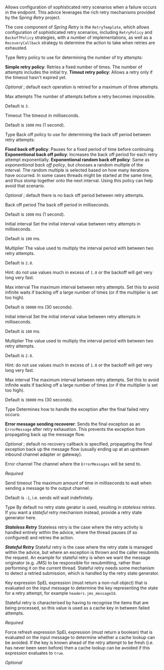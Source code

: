 
Allows configuration of sophisticated retry scenarios when a failure occurs in the endpoint.
This advice leverages the rich retry mechanisms provided by the <i>Spring Retry</i> project.

The core component of <i>Spring Retry</i> is the <code>RetryTemplate</code>, which allows configuration of sophisticated retry scenarios, including <code>RetryPolicy</code> and <code>BackoffPolicy</code> strategies, with a number of implementations, as well as a <code>RecoveryCallback</code> strategy to determine the action to take when retries are exhausted.


Type
Retry policy to use for determining the number of try attempts:

<b>Simple retry policy</b>: Retries a fixed number of times. The number of attempts includes the initial try.
<b>Timout retry policy</b>: Allows a retry only if the timeout hasn't expired yet.

<i>Optional</i> ; default each operation is retried for a maximum of three attempts.


Max attempts
The number of attempts before a retry becomes impossible.

Default is <code>3</code>.


Timeout
The timeout in milliseconds.

Default is <code>1000</code> ms (1 second).


Type
Back off policy to use for determining the back off period between retry attempts:

<b>Fixed back off policy</b>: Pauses for a fixed period of time before continuing.
<b>Exponentional back off policy</b>: Increases the back off period for each retry attempt exponentially.
<b>Exponentional random back off policy</b>: Same as <i>exponentional back off policy</i>, but chooses a random multiple of the interval. The random multiple is selected based on how many iterations have occurred. In some cases threads might be started at the same time, and thus stomp together onto the next interval. Using this policy can help avoid that scenario.

<i>Optional</i> ; default there is no back off period between retry attempts.


Back off period
The back off period in milliseconds.

Default is <code>1000</code> ms (1 second).


Initial interval
Set the initial interval value between retry attempts in milliseconds.

Default is <code>100</code> ms.


Multiplier
The value used to multiply the interval period with between two retry attempts.

Default is <code>2.0</code>.

Hint: do not use values much in excess of <code>1.0</code> or the backoff will get very long very fast.


Max interval
The maximum interval between retry attempts. Set this to avoid infinite waits if backing off a large number of times (or if the multiplier is set too high).

Default is <code>30000</code> ms (30 seconds).


Initial interval
Set the initial interval value between retry attempts in milliseconds.

Default is <code>100</code> ms.


Multiplier
The value used to multiply the interval period with between two retry attempts.

Default is <code>2.0</code>.

Hint: do not use values much in excess of <code>1.0</code> or the backoff will get very long very fast.


Max interval
The maximum interval between retry attempts. Set this to avoid infinite waits if backing off a large number of times (or if the multiplier is set too high).

Default is <code>30000</code> ms (30 seconds).


Type
Determines how to handle the exception after the final failed retry occurs:

<b>Error message sending recoverer</b>: Sends the final exception as an <code>ErrorMessage</code> after retry exhaustion. This prevents the exception from propagating back up the message flow.

<i>Optional</i> ; default no recovery callback is specified, propagating the final exception back up the message flow (usually ending up at an upstream inbound channel adapter or gateway).


Error channel
The channel where the <code>ErrorMessages</code> will be send to.

<i>Required</i>


Send timeout
The maximum amount of time in milliseconds to wait when sending a message to the output channel.

Default is <code>-1</code>, i.e. sends will wait indefinitely.


Type
By default no retry state gerator is used, resulting in <i>stateless retries</i>. If you want a <i>stateful retry</i> mechanism instead, provide a retry state generator here.

<b><i>Stateless Retry</i></b>
Stateless retry is the case where the retry activity is handled entirely within the advice, where the thread pauses (if so configured) and retries the action.

<b><i>Stateful Retry</i></b>
Stateful retry is the case where the retry state is managed within the advice, but where an exception is thrown and the caller resubmits the request. An example for stateful retry is when we want the message originator (e.g. JMS) to be responsible for resubmitting, rather than performing it on the current thread. Stateful retry needs some mechanism to detect a retried submission, which is handled by the retry state generator.


Key expression
SpEL expression (must return a non-null object) that is evaluated on the input message to determine the key representing the state for a retry attempt, for example <code>headers.jms_messageId</code>.

Stateful retry is characterised by having to recognise the items that are being processed, so this value is used as a cache key in between failed attempts.

<i>Required</i>


Force refresh expression
SpEL expression (must return a boolean) that is evaluated on the input message to determine whether a cache lookup can be avoided. If the key is known ahead of the retry attempt to be fresh (i.e. has never been seen before) then a cache lookup can be avoided if this expression evaluates to <code>true</code>.

<i>Optional</i>

